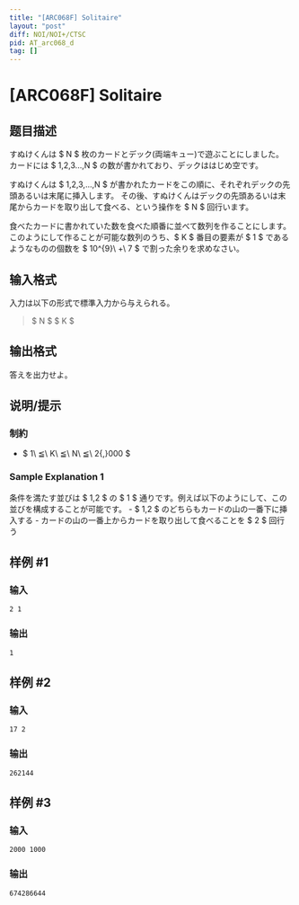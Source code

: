 ```yaml
---
title: "[ARC068F] Solitaire"
layout: "post"
diff: NOI/NOI+/CTSC
pid: AT_arc068_d
tag: []
---
```


# [ARC068F] Solitaire

## 题目描述

[problemUrl]: https://atcoder.jp/contests/arc068/tasks/arc068_d

すぬけくんは $ N $ 枚のカードとデック(両端キュー)で遊ぶことにしました。 カードには $ 1,2,3...,N $ の数が書かれており、デックははじめ空です。

すぬけくんは $ 1,2,3,...,N $ が書かれたカードをこの順に、それぞれデックの先頭あるいは末尾に挿入します。 その後、すぬけくんはデックの先頭あるいは末尾からカードを取り出して食べる、という操作を $ N $ 回行います。

食べたカードに書かれていた数を食べた順番に並べて数列を作ることにします。このようにして作ることが可能な数列のうち、$ K $ 番目の要素が $ 1 $ であるようなものの個数を $ 10^{9}\ +\ 7 $ で割った余りを求めなさい。

## 输入格式

入力は以下の形式で標準入力から与えられる。

> $ N $ $ K $

## 输出格式

答えを出力せよ。

## 说明/提示

### 制約

- $ 1\ ≦\ K\ ≦\ N\ ≦\ 2{,}000 $

### Sample Explanation 1

条件を満たす並びは $ 1,2 $ の $ 1 $ 通りです。例えば以下のようにして、この並びを構成することが可能です。 - $ 1,2 $ のどちらもカードの山の一番下に挿入する - カードの山の一番上からカードを取り出して食べることを $ 2 $ 回行う

## 样例 #1

### 输入

```
2 1
```

### 输出

```
1
```

## 样例 #2

### 输入

```
17 2
```

### 输出

```
262144
```

## 样例 #3

### 输入

```
2000 1000
```

### 输出

```
674286644
```

